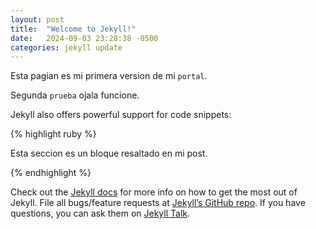 ```yaml
---
layout: post
title:  "Welcome to Jekyll!"
date:   2024-09-03 23:28:38 -0500
categories: jekyll update
---
```

Esta pagian es mi primera version de mi `portal`. 

Segunda `prueba` ojala funcione.




Jekyll also offers powerful support for code snippets:

{% highlight ruby %}

Esta seccion es un bloque 
resaltado en mi post.

{% endhighlight %}

Check out the [Jekyll docs][jekyll-docs] for more info on how to get the most out of Jekyll. File all bugs/feature requests at [Jekyll’s GitHub repo][jekyll-gh]. If you have questions, you can ask them on [Jekyll Talk][jekyll-talk].

[jekyll-docs]: https://jekyllrb.com/docs/home
[jekyll-gh]:   https://github.com/jekyll/jekyll
[jekyll-talk]: https://talk.jekyllrb.com/
